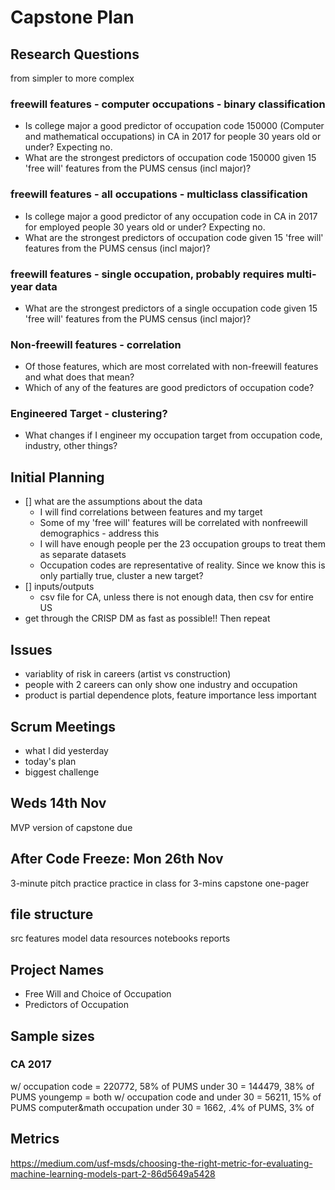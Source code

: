 # Capstone Plan

## Research Questions
from simpler to more complex
### freewill features - computer occupations - binary classification
* Is college major a good predictor of occupation code 150000 (Computer and mathematical occupations) in CA in 2017 for people 30 years old or under? Expecting no. 
* What are the strongest predictors of occupation code 150000 given 15 'free will' features from the PUMS census (incl major)?
### freewill features - all occupations - multiclass classification
* Is college major a good predictor of any occupation code in CA in 2017 for employed people 30 years old or under? Expecting no.
* What are the strongest predictors of occupation code given 15 'free will' features from the PUMS census (incl major)?
### freewill features - single occupation, probably requires multi-year data
* What are the strongest predictors of a single occupation code given 15 'free will' features from the PUMS census (incl major)?
### Non-freewill features - correlation
* Of those features, which are most correlated with non-freewill features and what does that mean?
* Which of any of the features are good predictors of occupation code?
### Engineered Target - clustering?
* What changes if I engineer my occupation target from occupation code, industry, other things?

## Initial Planning
- [] what are the assumptions about the data
    * I will find correlations between features and my target
    * Some of my 'free will' features will be correlated with nonfreewill demographics - address this
    * I will have enough people per the 23 occupation groups to treat them as separate datasets
    * Occupation codes are representative of reality. Since we know this is only partially true, cluster a new target?
- [] inputs/outputs
    * csv file for CA, unless there is not enough data, then csv for entire US
- get through the CRISP DM as fast as possible!! Then repeat

## Issues
* variablity of risk in careers (artist vs construction)
* people with 2 careers can only show one industry and occupation
* product is partial dependence plots, feature importance less important


## Scrum Meetings
* what I did yesterday
* today's plan
* biggest challenge

## Weds 14th Nov
MVP version of capstone due


## After Code Freeze: Mon 26th Nov
3-minute pitch practice
practice in class for 3-mins
capstone one-pager


## file structure
src
    features
    model
data
resources
notebooks
reports

## Project Names

* Free Will and Choice of Occupation
* Predictors of Occupation

## Sample sizes
### CA 2017
w/ occupation code = 220772, 58% of PUMS
under 30 = 144479, 38% of PUMS
youngemp = both w/ occupation code and under 30 = 56211, 15% of PUMS
computer&math occupation under 30 = 1662, .4% of PUMS, 3% of 

## Metrics
https://medium.com/usf-msds/choosing-the-right-metric-for-evaluating-machine-learning-models-part-2-86d5649a5428
